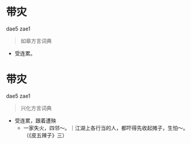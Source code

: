# 带灾
dae5 zae1
> 如皋方言词典
- 受连累。

# 带灾
dae5 zae1
> 兴化方言词典
- 受连累，跟着遭殃
  - 一家失火，四邻～。｜江湖上各行当的人，都吓得先收起摊子，生怕～。（《皮五辣子》三）
